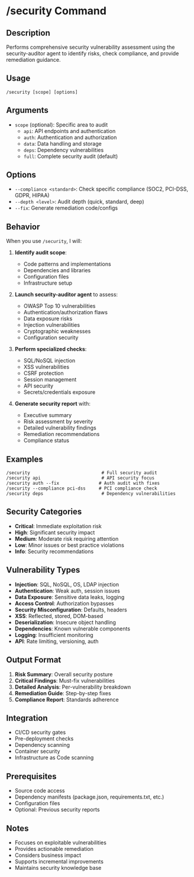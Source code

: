 # /security Command

## Description
Performs comprehensive security vulnerability assessment using the security-auditor agent to identify risks, check compliance, and provide remediation guidance.

## Usage
```
/security [scope] [options]
```

## Arguments
- `scope` (optional): Specific area to audit
  - `api`: API endpoints and authentication
  - `auth`: Authentication and authorization
  - `data`: Data handling and storage
  - `deps`: Dependency vulnerabilities
  - `full`: Complete security audit (default)

## Options
- `--compliance <standard>`: Check specific compliance (SOC2, PCI-DSS, GDPR, HIPAA)
- `--depth <level>`: Audit depth (quick, standard, deep)
- `--fix`: Generate remediation code/configs

## Behavior
When you use `/security`, I will:

1. **Identify audit scope**:
   - Code patterns and implementations
   - Dependencies and libraries
   - Configuration files
   - Infrastructure setup
   
2. **Launch security-auditor agent** to assess:
   - OWASP Top 10 vulnerabilities
   - Authentication/authorization flaws
   - Data exposure risks
   - Injection vulnerabilities
   - Cryptographic weaknesses
   - Configuration security
   
3. **Perform specialized checks**:
   - SQL/NoSQL injection
   - XSS vulnerabilities
   - CSRF protection
   - Session management
   - API security
   - Secrets/credentials exposure
   
4. **Generate security report** with:
   - Executive summary
   - Risk assessment by severity
   - Detailed vulnerability findings
   - Remediation recommendations
   - Compliance status

## Examples
```
/security                           # Full security audit
/security api                       # API security focus
/security auth --fix               # Auth audit with fixes
/security --compliance pci-dss     # PCI compliance check
/security deps                      # Dependency vulnerabilities
```

## Security Categories
- **Critical**: Immediate exploitation risk
- **High**: Significant security impact
- **Medium**: Moderate risk requiring attention
- **Low**: Minor issues or best practice violations
- **Info**: Security recommendations

## Vulnerability Types
- **Injection**: SQL, NoSQL, OS, LDAP injection
- **Authentication**: Weak auth, session issues
- **Data Exposure**: Sensitive data leaks, logging
- **Access Control**: Authorization bypasses
- **Security Misconfiguration**: Defaults, headers
- **XSS**: Reflected, stored, DOM-based
- **Deserialization**: Insecure object handling
- **Dependencies**: Known vulnerable components
- **Logging**: Insufficient monitoring
- **API**: Rate limiting, versioning, auth

## Output Format
1. **Risk Summary**: Overall security posture
2. **Critical Findings**: Must-fix vulnerabilities
3. **Detailed Analysis**: Per-vulnerability breakdown
4. **Remediation Guide**: Step-by-step fixes
5. **Compliance Report**: Standards adherence

## Integration
- CI/CD security gates
- Pre-deployment checks
- Dependency scanning
- Container security
- Infrastructure as Code scanning

## Prerequisites
- Source code access
- Dependency manifests (package.json, requirements.txt, etc.)
- Configuration files
- Optional: Previous security reports

## Notes
- Focuses on exploitable vulnerabilities
- Provides actionable remediation
- Considers business impact
- Supports incremental improvements
- Maintains security knowledge base